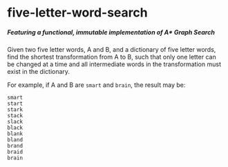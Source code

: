 # five-letter-word-search

##### Featuring a functional, immutable implementation of A* Graph Search

Given two five letter words, A and B, and a dictionary of five letter words, find the shortest transformation from A to B, such that only one letter can be changed at a time and all intermediate words in the transformation must exist in the dictionary.

For example, if A and B are `smart` and `brain`, the result may be:
```
smart
start
stark
stack
slack
black
blank
bland
brand
braid
brain
```
